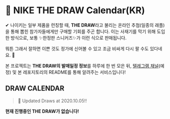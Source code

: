 # 👟 NIKE THE DRAW Calendar(KR)

✔ 나이키는 일부 제품을 런칭할 때, **THE DRAW**라고 불리는 온라인 추첨(일종의 래플)을 통해 뽑힌 참가자들에게만 구매할 기회를 주곤 합니다. 이는 사재기를 막기 위해 도입한 방식으로, 보통 ✨한정판 스니커즈✨가 이런 식으로 판매됩니다.

뭐튼 그래서 잘하면 이쁜 것도 정가에 신어볼 수 있고 조금 비싸게 다시 팔 수도 있다네요. 🤭

본 프로젝트는 **THE DRAW의 발매일정 정보**를 하루에 한 번 모은 뒤, [텔레그램 채널](https://t.me/thedraw)(예정) 및 본 레포지토리의 README를 통해 알려주는 서비스입니다!

## DRAW CALENDAR

<!-- DRAW CALENDAR: START -->

> 👟 Updated Draws at 2020.10.05‼️

**현재 진행중인 THE DRAW가 없습니다!**

<!-- DRAW CALENDAR: END -->
